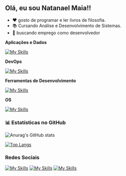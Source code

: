 ## Olá, eu sou Natanael Maia!!

- ❤️ gosto de programar e ler livros de filosofia.
- 📚 Cursando Análise e Desenvolvimento de Sistemas. 
- 💼 buscando emprego como desenvolvedor 

**Aplicações e Dados**

  [![My Skills](https://skillicons.dev/icons?i=python)](https://skillicons.dev)

**DevOps**

[![My Skills](https://skillicons.dev/icons?i=git,github)](https://skillicons.dev)

**Ferramentas de Desenvolvimento**

[![My Skills](https://skillicons.dev/icons?i=vscode,pycharm)](https://skillicons.dev)

**OS**

[![My Skills](https://skillicons.dev/icons?i=ubuntu,windows)](https://skillicons.dev)
  <br/>



### 📊 Estatísticas no GitHub

![Anurag's GitHub stats](https://github-readme-stats.vercel.app/api?username=natamaia&show_icons=true&theme=catppuccin_mocha)

[![Top Langs](https://github-readme-stats.vercel.app/api/top-langs/?username=natamaia&layout=donut&theme=catppuccin_mocha)](https://github.com/anuraghazra/github-readme-stats)

### Redes Sociais
[![My Skills](https://skillicons.dev/icons?i=linkedin)](https://linkedin.com/in/natamaia)
[![My Skills](https://skillicons.dev/icons?i=instagram)](https://www.instagram.com/_maia.nt/)
[![My Skills](https://skillicons.dev/icons?i=discord)](https://discordapp.com/users/616060578649210881)
